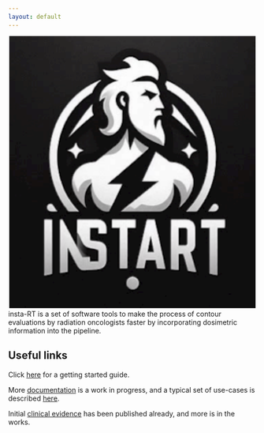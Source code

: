 ```yaml
---
layout: default
---
```


<style>
.center-content {
    text-align: center;
}

.logo {
    border: unset;
    box-shadow: unset;
    width: 500px;
}

.left-content {
    text-align: left;
}
}
</style>

<div class="center-content">
<img class="logo" src="/assets/images/instart-logo.png">

<div class="left-content">
insta-RT is a set of software tools to make the process of contour evaluations by radiation oncologists faster by incorporating dosimetric information into the pipeline. 

## Useful links

Click [here](./tutorials.html) for a getting started guide.

More [documentation](./documentation.html) is a work in progress, and a typical set of use-cases is described [here](./use-cases.html).

Initial [clinical evidence](./publications.html) has been published already, and more is in the works.
